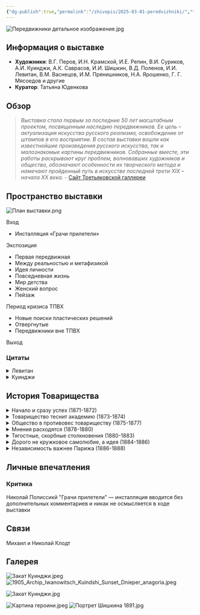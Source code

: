 ```yaml
---
{"dg-publish":true,"permalink":"/zhivopis/2025-03-01-peredvizhniki/","title":"Передвижники","tags":["выставка","искусство","классика","gardenEntry"]}
---
```


![Передвижники детальное изображение.jpg](/img/user/%D0%96%D0%B8%D0%B2%D0%BE%D0%BF%D0%B8%D1%81%D1%8C/media/%D0%9F%D0%B5%D1%80%D0%B5%D0%B4%D0%B2%D0%B8%D0%B6%D0%BD%D0%B8%D0%BA%D0%B8%20%D0%B4%D0%B5%D1%82%D0%B0%D0%BB%D1%8C%D0%BD%D0%BE%D0%B5%20%D0%B8%D0%B7%D0%BE%D0%B1%D1%80%D0%B0%D0%B6%D0%B5%D0%BD%D0%B8%D0%B5.jpg)
## Информация о выставке

- **Художники**: В.Г. Перов, И.Н. Крамской, И.Е. Репин, В.И. Суриков, А.И. Куинджи, А.К. Саврасов, И.И. Шишкин, В.Д. Поленов, И.И. Левитан, В.М. Васнецов, И.М. Прянишников, Н.А. Ярошенко, Г. Г. Мясоедов и другие
- **Куратор**: Татьяна Юденкова

## Обзор
>*Выставка стала первым за последние 50 лет масштабным проектом, посвященным наследию передвижников. Ее цель – актуализация искусства русского реализма, освобождение от штампов в его восприятии. В состав выставки вошли как известнейшие произведения русского искусства, так и малознакомые картины передвижников. Собранные вместе, эти работы раскрывают круг проблем, волновавших художников и общество, обозначают особенности их творческого метода и намечают пройденный путь в искусстве последней трети XIX – начала XX века.*
\- [Сайт Третьяковской галлереи](https://web.archive.org/web/20250302164919/https://www.tretyakovgallery.ru/exhibitions/o/peredvizhniki-/)

## Пространство выставки


![План выставки.png](/img/user/%D0%96%D0%B8%D0%B2%D0%BE%D0%BF%D0%B8%D1%81%D1%8C/media/%D0%9F%D0%BB%D0%B0%D0%BD%20%D0%B2%D1%8B%D1%81%D1%82%D0%B0%D0%B2%D0%BA%D0%B8.png)

Вход

* Инсталляция «Грачи прилетели»

Экспозиция

* Первая передвижная
* Между реальностью и метафизикой
* Идея личности
* Повседневная жизнь
* Мир детства
* Женский вопрос
* Пейзаж

Период кризиса ТПВХ

* Новые поиски пластических решений
* Отвергнутые
* Передвижники вне ТПВХ

Выход

### Цитаты

<details> <summary>Левитан</summary> <p>

>Левитан с пронзительным воплем падал на землю, изображая убитого. Его клали на носилки, надевали на руки старые валенки и начинали обносить вокруг парка. Хор Чеховых пел на унылые похоронные распевы всякий вздор, приходивший в голову. Левитан трясся от смеха...
<hr>
>Неприязнь к Саврасову преподаватели переносили на его любимого ученика - Левитана. Кроме того, талантливый еврейский мальчик раздражал иных преподавателей. Еврей, по их мнению, не должен был касаться русского пейзажа, — это было делом коренных русских...
<hr>
>Саврасов пил водку из рюмки, серой от старости. Ученик Саврасова Левитан
- тощий мальчик в заплатанном клетчатом пиджаке и серых коротких брюках- сидел за столом и слушал Саврасова
>Константин Паустовский, «Исаак Левитан»

<b><a href="https://www.gazeta.ru/culture/2019/08/30/a_12612451.shtml">Чехов и Левитан</a></b>
https://www.gazeta.ru/culture/2019/08/30/a_12612451.shtml

На протяжении 20-летней дружбы Чехов и Левитан писали друг другу письма (незадолго до своей смерти художник приказал их сжечь, но часть все же сохранилась). В них живописец обращался к автору не иначе как к «дорогому» или «премудрому» Антонию, а завидный в то время холостяк Чехов критиковал Левитана за его любовные похождения (однажды того вызвали на дуэль), поставив ему ироничный диагноз — «глисты в сердце».

> *«Ах ты, полосатая гиена, крокодил окаянный, леший без спины с одной ноздрей, квазимодо сплошной, уж не знаю, как тебя еще и обругать! Я страдаю глистами в сердце!!! Ах ты, Вельзевул поганый! Сам ты страдаешь этим, а не я, и всегда страдать будешь до конца дней своих!» — шуточно возмущался Левитан в 1898 году.*

Летом 1886-го художник внезапно влюбился в Машу — единственную сестру пятерых братьев Чеховых. Левитан взялся учить девушку живописи, но вскоре решил сделать предложение (единственный и последний раз в своей жизни).

> *«Вдруг Левитан бух передо мной на колени и… объяснение в любви… Я не нашла ничего лучше, как повернуться и убежать. <...> К обеду, как всегда, пришел Левитан. Я не вышла, — вспоминала девушка. — Антон Павлович встал из-за стола и пришел ко мне. «Чего ты ревешь?». Брат ответил мне так: «Ты, конечно, если хочешь, можешь выйти за него замуж, но имей в виду, что ему нужны женщины бальзаковского возраста, а не такие, как ты».*

Спустя некоторое время 28-летней Левитан действительно завел роман с «женщиной бальзаковского возраста» — 41-летней художницей Софьей Кувшинниковой. Ее муж — полицейский врач и близкий друг Чехова — закрывал глаза на их отношения и часто принимал у себя дома пейзажиста.

То ли в знак профессиональной солидарности, то ли из-за ощущения несправедливости Чехов написал «Попрыгунью» — историю о молодой женщине, которая дружила с артистами, художниками и литераторами, из-за чего «прозевала» своего великого мужа-доктора.

Узнать в главных героях Левитана, Кувшинникову и ее мужа было нетрудно. Художник читал все, что выходило из-под пера Чехова, и пройти мимо «Попрыгуньи» он не мог. Сюжет книги глубоко оскорбил Левитана, и впервые за много лет дружбы они прекратили общение. По одной из легенд, из-за литературного предательства друга пейзажист якобы даже решился вызвать его на дуэль.

Спустя три года — в 1895 году — Левитан приехал к Чехову в Мелихово. Согласно воспоминаниям драматурга Татьяны Щепкиной-Куперник, после напряженно-вопросительной паузы друзья обнялись и стали общаться как ни в чем не бывало.
</p> </details>

<details> <summary>Куинджи</summary> <p>

[[Менделеев играет в шахматы с Куинджи.jpeg]]
Куинджи играет с Менделеевым в шахматы, рядом жена Менделеева, 1882 год

#### Ссора с Михаилом Клодтом
21 марта 1879 года Куинджи и барон [М. К. Клодт](https://ru.wikipedia.org/wiki/%D0%9A%D0%BB%D0%BE%D0%B4%D1%82,_%D0%9C%D0%B8%D1%85%D0%B0%D0%B8%D0%BB_%D0%9A%D0%BE%D0%BD%D1%81%D1%82%D0%B0%D0%BD%D1%82%D0%B8%D0%BD%D0%BE%D0%B2%D0%B8%D1%87 "Клодт, Михаил Константинович") были избраны в ревизионную комиссию Товарищества передвижников, но уже к концу года Куинджи окончательно порвал с передвижниками. Поводом к разрыву послужила анонимная статья в одной из газет, где критик резко отзывался о творчестве Куинджи и в целом о Товариществе передвижников. В частности, Куинджи обвинялся в однообразии, злоупотреблении особым освещением при подаче картин и стремлении к чрезмерной эффектности. Спустя некоторое время стало известно имя критика — им оказался Клодт. Куинджи потребовал исключения Клодта из Товарищества передвижников, однако поняв, что того не исключат (Клодт был профессором Академии художеств), сам объявил о выходе из состава Товарищества, несмотря на то, что его уговаривали остаться. Многие исследователи, опираясь на воспоминания И. Н. Крамского об этом случае, предполагают, что история с Клодтом стала для Куинджи только поводом для выхода из Товарищества.
</p> </details>


## История Товарищества

<details> <summary>Начало и сразу успех (1871-1872)</summary> <p>

**1871**

*   **29 ноября 1871** Открывается 1-я выставка

Каждый день в залах «густые толпы зрителей»

Посетители платят за вход 1 рубль по понедельникам и 20 копеек в остальные дни недели. Это делает выставку доступной для всех желающих. Для сравнения: номер газеты «Нива» стоил 15 копеек, а чернорабочий зарабатывал в день в среднем 63 копейки.

>*Количество картин небольшое, но на каждой из них внимание зрителя останавливается с удовольствием, а на некоторых даже и более, нежели с удовольствием.*
>*Михаил Салтыков-Щедрин*

>*Товарищество вынуждено было сделать три издания своего каталога - так велик был постоянно на него спрос...*
>*«Биржевые ведомости»*

>*...На первую же выставку, открытую в 1871 году в залах императорской Академии художеств, Петербург принес 2 303 рубля, чем тотчас же обеспечил возможность нашего движения в провинцию.*
>*Григорий Мясоедов*

**1872**

*   **2 января 1872** По решению Общего собрания Товарищество покидают члены, которые не участвовали в первой выставке
*   **24 апреля 1872** Открывается выставка в Москве

</p> </details>

<details> <summary>Товарищество теснит академию (1873-1874)</summary> <p>

**1873**

*   **28 февраля 1873** Иван Крамской отказывается от предложенного за картину «Христос в пустыне» звания профессора Академии художеств
*   **26 декабря 1872** Открывается 2-я выставка
*   **9 марта 1873** Для Товарищества снижены цены на перевозку картин
*   **26 декабря 1873** Академия предлагает проводить совместные выставки

**1874**

*   **Март – апрель 1874** Отношения Товарищества с Академией обостряются

</p> </details>

<details> <summary>Общество в противовес товариществу (1875-1877)</summary> <p>

**1875**

*   **27 февраля 1875** Открывается 4-я выставка
*   **7 апреля 1875** Академия отказывается размещать экспозиции Товарищества
*   **21 сентября 1875** Министр внутренних дел утверждает Устав Общества выставок художественных произведений (ОВХП). Общество создается в противовес Товариществу.

**1876**

*   **11 марта 1876** Открывается 5-я выставка

**1877**

*   **29 января 1877** Алексей Боголюбов предлагает проект здания для выставочного пространства Товарищества
*   **13 апреля 1877** Василий Перов объявляет о желани покинуть Товарищество

> *...Оно (общество) положило себе задачею заботиться не столько о пользе своих членов, сколько старается о развитии или привитии потребности к искусству в русском обществе...*
> *Да и не все способны на бескорыстные жертвы...*
> *Василий Перов*

</p> </details>

<details> <summary>Мнения расходятся (1878-1880)</summary> <p>

**1878**

*   **9 марта 1878** Открывается 6-я выставка
*   **15 марта 1878** Ограничено участие экспонентов и финансовых делах, Товарищество покидает Василий Перов, членом Товарищества становится Илья Репин

> *...Общество начинает разрастаться, а после посещения выставки его императорским величеством и очень даже многие пожелают в него втереться...*
> *Василий Поленов*

**1879**

*   **25 февраля 1879** Открывается 7-я выставка

**1880**

 *  **Январь** Михаил Клодт (анонимно) публикует статью, где критикует работы Архипа Куинджи и тех, кто его хвалит. Статью осудили Иван Крамской, Илья Репин и другие художники. В результате и Клодт, и Куинджи покинут Товарищество.

</p> </details>

<details> <summary>Тягостные, скорбные столкновения (1880-1883)</summary> <p>

**1880**

*   **6 марта 1880** Открывается 8-я выставка

Картина Васнецова «*После побоища Игоря Святославича с половцами*» вызывает ожесточенные споры. После резкой критики Мясоедова Васнецов заявляет о выходе из Товарищества. Благодаря усилиям Репина, Крамского и других художников этого не случилось. Но конфликт обостряет вопрос о критериях оценки — какие работы следует принимать на выставки.

**1881**

*   **1 марта 1881** Открывается 9-я выставка
*   **27 февраля 1881** Товарищество не будет объединяться с ОВХП

**1883**

*   **2 марта 1883** Открывается 11-я выставка

</p> </details>

<details> <summary>Дорого не кружковое самолюбие, а идея (1884-1886)</summary> <p>

**1884**

*   **26 февраля 1884** Открывается 12-я выставка

**1885**

*   **16 февраля 1885** Александр III поражен полотном Ильи Репина «*Иван Грозный и сын его Иван*»

> *...Государь ничего не говорил, только долго и внимательно смотрел, был необыкновенно серьезен, даже (я бы сказал) очень грустен и тронут.*
> *Думаю, что картина сделала серьезное впечатление.*
> *Иван Крамской*

* **10 февраля 1885** Открывается 13-я выставка
*   **1 апреля 1885** Цензура запрещает экспонировать картину «*Иван Грозный и сын его Иван*» для широкой публики
*   **28 июля 1885** Правление ТПХВ собирается отменить 13-ю выставку в провинции.

> *Этот вкус к живописи видимо распространяется и в провинции.*
> *В Елисаветграде образовался кружок любителей изящных искусств. В Одессе местное общество таких же любителей устраивало выставку картин и акварелей русских и иностранных, отмеченную и в заграничной печати.*
> *«Новое время»*

**1886**

*   **23 января 1886** Утверждены правила Императорской Академии Художеств
*   **21 февраля 1886** Иван Крамской предлагает план слияния с Академией. Он считает, что Товарищество должно прекратить свою деятельность.

> *...Товарищество докажет, что для него дорого не кружковое самолюбие, а идея: путем передвижения знакомить Россию с русским искусством.*
> *Иван Крамской*

</p> </details>

<details> <summary>Независимость важнее Парижа (1886-1888)</summary> <p>

**1886**

*   **2 марта 1886** Открывается 14-я выставка
*  **Март – апрель 1886** Обсуждается организация параллельных выставок

**1887**
* **27 сентября 1887** Илья Репин выходит из Товарищества

> *Эта скупость приема новых членов!!*
> *...Эта вечная игра втемную при приеме экспонентов!... Я бежал из Академии от чиновников - у нас возникла своя бюрократия.*
> *Илья Репин*

* **2 октября 1886** В Одессе открывается 1-я передвижная выставка Академии художеств Экспозиция открывается на неделю раньше, чем выставка Товарищества Публике трудно разобраться в выставочной чехарде, и билеты. охотно раскупаются. В результате экспозицию Академии в городе посетили 10 000 человек, а выставку Товарищества всего 6 569.

**1888**

*   **28 февраля 1888** Открывается 16-я выставка
*   **Ноябрь – декабрь 1888** Товарищество приглашают организовать русский отдел на Всемирной выставке в Париже

</p> </details>

## Личные впечатления

### Критика

Николай Полиссикй "Грачи прилетели" — инсталляция вводится без дополнительных комментариев и никак не осмысляется в ходе выставки

## Связи

Михаил и Николай Клодт





## Галерея
![Закат Куинджи.jpeg](/img/user/%D0%96%D0%B8%D0%B2%D0%BE%D0%BF%D0%B8%D1%81%D1%8C/media/%D0%97%D0%B0%D0%BA%D0%B0%D1%82%20%D0%9A%D1%83%D0%B8%D0%BD%D0%B4%D0%B6%D0%B8.jpeg)
![1905_Archip_Iwanowitsch_Kuindshi_Sunset_Dnieper_anagoria.jpeg](/img/user/%D0%96%D0%B8%D0%B2%D0%BE%D0%BF%D0%B8%D1%81%D1%8C/media/1905_Archip_Iwanowitsch_Kuindshi_Sunset_Dnieper_anagoria.jpeg)

![Закат Куинджи.jpg](/img/user/%D0%96%D0%B8%D0%B2%D0%BE%D0%BF%D0%B8%D1%81%D1%8C/media/%D0%97%D0%B0%D0%BA%D0%B0%D1%82%20%D0%9A%D1%83%D0%B8%D0%BD%D0%B4%D0%B6%D0%B8.jpg)

![Картина героини.jpeg](/img/user/%D0%96%D0%B8%D0%B2%D0%BE%D0%BF%D0%B8%D1%81%D1%8C/media/%D0%9A%D0%B0%D1%80%D1%82%D0%B8%D0%BD%D0%B0%20%D0%B3%D0%B5%D1%80%D0%BE%D0%B8%D0%BD%D0%B8.jpeg)
![Портрет Шишкина 1891.jpg](/img/user/%D0%96%D0%B8%D0%B2%D0%BE%D0%BF%D0%B8%D1%81%D1%8C/media/%D0%9F%D0%BE%D1%80%D1%82%D1%80%D0%B5%D1%82%20%D0%A8%D0%B8%D1%88%D0%BA%D0%B8%D0%BD%D0%B0%201891.jpg)